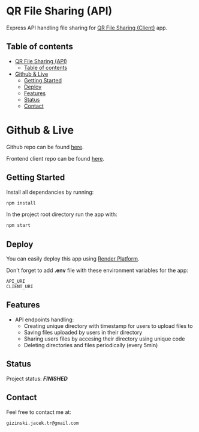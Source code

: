 # QR File Sharing (API)

Express API handling file sharing for [QR File Sharing (Client)](https://github.com/gizinski-jacek/qr-file-share) app.

## Table of contents

- [QR File Sharing (API)](#qr-file-sharing-api)
  - [Table of contents](#table-of-contents)
- [Github \& Live](#github--live)
  - [Getting Started](#getting-started)
  - [Deploy](#deploy)
  - [Features](#features)
  - [Status](#status)
  - [Contact](#contact)

# Github & Live

Github repo can be found [here](https://github.com/gizinski-jacek/qr-file-share-api).

Frontend client repo can be found [here](https://github.com/gizinski-jacek/qr-file-share).

## Getting Started

Install all dependancies by running:

```bash
npm install
```

In the project root directory run the app with:

```bash
npm start
```

## Deploy

You can easily deploy this app using [Render Platform](https://docs.render.com).

Don't forget to add **.env** file with these environment variables for the app:

```
API_URI
CLIENT_URI
```

## Features

- API endpoints handling:
  - Creating unique directory with timestamp for users to upload files to
  - Saving files uploaded by users in their directory
  - Sharing users files by accesing their directory using unique code
  - Deleting directories and files periodically (every 5min)

## Status

Project status: **_FINISHED_**

## Contact

Feel free to contact me at:

```
gizinski.jacek.tr@gmail.com
```
